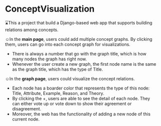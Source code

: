 # ConceptVisualization

⌛This a project that build a Django-based web app that supports building relations among concepts.

☺️In the **main page**, users could add multiple concept graphs. By clicking them, users can go into each concept graph for visualizations. 
  -  There is always a number that go with the graph title, which is how many nodes the graph has right now.
  -  Whenever the user create a new graph, the first node name is the same as the graph title, which has the type of Title.

☺️In the **graph page**, users could visualize the concept relations. 
  -  Each node has a boarder color that represents the type of this node: Title, Attribute, Example, Reason, and Theory.
  -  By clicking the +, users are able to see the detail of each node. They can either vote up or vote down to show their agreement or disagreement.
  -  Moreover, the web has the functionality of adding a new node of this current node.
